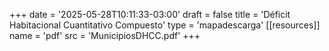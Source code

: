 +++
date = '2025-05-28T10:11:33-03:00'
draft = false
title = 'Déficit Habitacional Cuantitativo Compuesto'
type = 'mapadescarga'
[[resources]]
    name = 'pdf'
    src = 'MunicipiosDHCC.pdf'
+++
